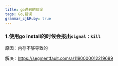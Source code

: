```yaml
---
title: go遇到的错误 
tags: Go,错误
grammar_cjkRuby: true
---
```

 
 ### 1.使用go install的时候会报出`signal：kill`
 
 原因：内存不够导致的
 
 解决：https://segmentfault.com/a/1190000012219689 